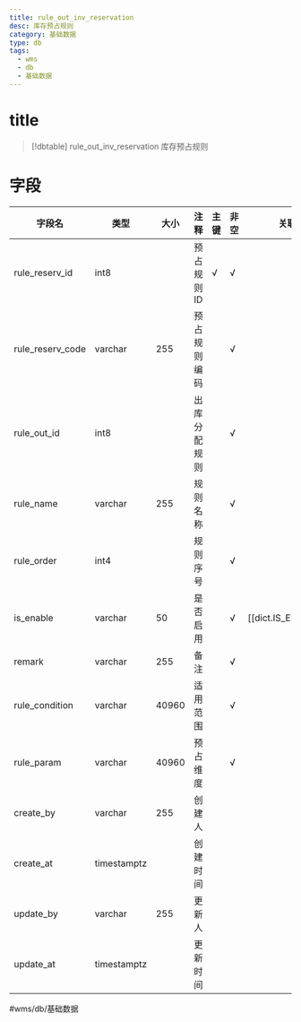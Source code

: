 ```yaml
---
title: rule_out_inv_reservation
desc: 库存预占规则
category: 基础数据
type: db
tags:
  - wms
  - db
  - 基础数据
---
```


# title
>[!dbtable] rule_out_inv_reservation
> 库存预占规则

# 字段
| 字段名 | 类型 | 大小 | 注释 | 主键 | 非空 | 关联 |
| --- | --- | --- | --- | --- | --- | --- |
| rule_reserv_id | int8 |  | 预占规则ID | √ | √ |  |
| rule_reserv_code | varchar | 255 | 预占规则编码 |  | √ |  |
| rule_out_id | int8 |  | 出库分配规则 |  | √ |  |
| rule_name | varchar | 255 | 规则名称 |  | √ |  |
| rule_order | int4 |  | 规则序号 |  | √ |  |
| is_enable | varchar | 50 | 是否启用 |  | √ | [[dict.IS_ENABLE]] |
| remark | varchar | 255 | 备注 |  | √ |  |
| rule_condition | varchar | 40960 | 适用范围 |  | √ |  |
| rule_param | varchar | 40960 | 预占维度 |  | √ |  |
| create_by | varchar | 255 | 创建人 |  |  |  |
| create_at | timestamptz |  | 创建时间 |  |  |  |
| update_by | varchar | 255 | 更新人 |  |  |  |
| update_at | timestamptz |  | 更新时间 |  |  |  |
#wms/db/基础数据
